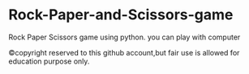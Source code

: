 # Rock-Paper-and-Scissors-game
Rock Paper Scissors game using python.
you can play with computer


©copyright reserved to this github account,but fair use is allowed for education purpose only.
